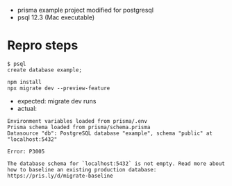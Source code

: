 - prisma example project modified for postgresql
- psql 12.3 (Mac executable)

# Repro steps

```
$ psql
create database example;
```

```
npm install
npx migrate dev --preview-feature
```

- expected: migrate dev runs
- actual:

```
Environment variables loaded from prisma/.env
Prisma schema loaded from prisma/schema.prisma
Datasource "db": PostgreSQL database "example", schema "public" at "localhost:5432"

Error: P3005

The database schema for `localhost:5432` is not empty. Read more about how to baseline an existing production database: https://pris.ly/d/migrate-baseline
```
